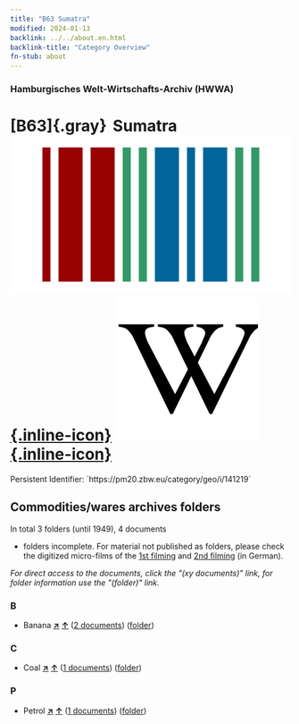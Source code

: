 ```yaml
---
title: "B63 Sumatra"
modified: 2024-01-13
backlink: ../../about.en.html
backlink-title: "Category Overview"
fn-stub: about
---
```


### Hamburgisches Welt-Wirtschafts-Archiv (HWWA)

# [B63]{.gray}&#8201; Sumatra &#160; [![Wikidata](/images/Wikidata-logo.svg "Wikidata"){.inline-icon}](http://www.wikidata.org/entity/Q3492) [![Wikipedia](/images/Wikipedia-W.svg "Wikipedia"){.inline-icon}](https://en.wikipedia.org/wiki/Sumatra)

<div class="hint">Persistent Identifier: `https://pm20.zbw.eu/category/geo/i/141219`</div>







## Commodities/wares archives folders











In total 3 folders (until 1949), 4 documents
- folders incomplete.  For material not published as folders, please check the
digitized micro-films of the [1st filming](/film/h1_wa.de.html) and [2nd
filming](/film/h2_wa.de.html) (in German).

_For direct access to the documents, click the "(xy documents)" link, for folder information use the "(folder)" link._



### B

- Banana [**&nearr;**](../../../ware/i/142038/about.en.html "Banana (xXX all over the world)") [**&uarr;**](../../../ware/about.en.html#PLW04-Bn "Ware category system") (<a href="https://pm20.zbw.eu/iiifview/folder/wa/142038,141219" title="about: Banana : Sumatra" target="_blank">2 documents</a>) ([folder](../../../../folder/wa/1420xx/142038/1412xx/141219/about.en.html))

### C

- Coal [**&nearr;**](../../../ware/i/143120/about.en.html "Coal (xXX all over the world)") [**&uarr;**](../../../ware/about.en.html#PRB02.01 "Ware category system") (<a href="https://pm20.zbw.eu/iiifview/folder/wa/143120,141219" title="about: Coal : Sumatra" target="_blank">1 documents</a>) ([folder](../../../../folder/wa/1431xx/143120/1412xx/141219/about.en.html))

### P

- Petrol [**&nearr;**](../../../ware/i/142108/about.en.html "Petrol (xXX all over the world)") [**&uarr;**](../../../ware/about.en.html#PID13.02-Ks02 "Ware category system") (<a href="https://pm20.zbw.eu/iiifview/folder/wa/142108,141219" title="about: Petrol : Sumatra" target="_blank">1 documents</a>) ([folder](../../../../folder/wa/1421xx/142108/1412xx/141219/about.en.html))




